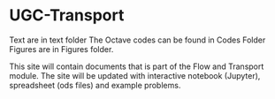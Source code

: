 # UGC-Transport

Text are in text folder
The Octave codes can be found in Codes Folder
Figures are in Figures folder.

This site will contain documents that is part of the Flow and Transport module. 
The site will be updated with interactive notebook (Jupyter), spreadsheet (ods files) and example problems.
